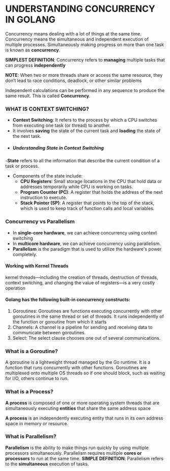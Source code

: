 # UNDERSTANDING CONCURRENCY IN GOLANG
Concurrency means dealing with a lot of things at the same time.
Concurrency means the simultaneous and independent execution of 
multiple processes.
Simultaneously making progress on more than one task is known as **concurrency**.

**SIMPLEST DEFINITION**: Concurrency refers to **managing** multiple tasks that can
progress **independently**

**NOTE**:
When two or more threads share or access the same resource, 
they don’t lead to race conditions, deadlock, or other similar problems

Independent calculations can be performed in any sequence to produce
the same result. This is called **Concurrency**.

### WHAT IS CONTEXT SWITCHING?
- **Context Switching**: It refers to the process by which a CPU switches 
from executing one task (or thread) to another. 
- It involves **saving** the state of the current task and **loading** 
the state of the next task.
- ##### Understanding State in Context Switching
-**State** refers to all the information that describe the current 
condition of a task or process.
- Components of the state include:
    - **CPU Registers**: Small storage locations in the CPU that 
        hold data or addresses temporarily while CPU is working on tasks.
    - **Program Counter (PC)**: A register that holds the address of the 
        next instruction to execute.
    - **Stack Pointer (SP)**: A register that points to the top of the stack, 
        which is used to keep track of function calls and local variables.

### Concurrency vs Parallelism
- In **single-core hardware**, we can achieve concurrency using context switching
- In **multicore hardware**, we can achieve concurrency using parallelism.
- **Parallelism** is the paradigm that is used to utilize the hardware's power completely.

#### Working with Kernel Threads
kernel threads—including the creation of threads, destruction of threads, 
context switching, and changing the value of registers—is a very costly operation
#### Golang has the following built-in concurrency constructs:
1. Goroutines: Goroutines are functions executing concurrently with other
 goroutines in the same thread or set of threads. It runs independently of 
 the function or goroutine from which it starts
2. Channels: A channel is a pipeline for sending and receiving data 
to communicate between goroutines.
3. Select: The select clause chooses one out of several communications.

### What is a Goroutine?
A goroutine is a lightweight thread managed by the Go runtime. 
It is a function that runs concurrently with other functions. 
Goroutines are multiplexed onto multiple OS threads so if one should block, 
such as waiting for I/O, others continue to run.

### What is a Process?
**A process** is composed of one or more operating system threads that are 
simultaneously executing **entities** that share the same address space

**A process** is an independently executing entity that runs in its own 
address space in memory or resource.

### What is Parallelism?
**Parallelism** is the ability to make things run quickly by using multiple
 processors simultaneously.
Parallelism requires multiple **cores or processors** to run at the same time.
**SIMPLE DEFINITION**: Parallelism refers to the **simultaneous** execution of tasks.